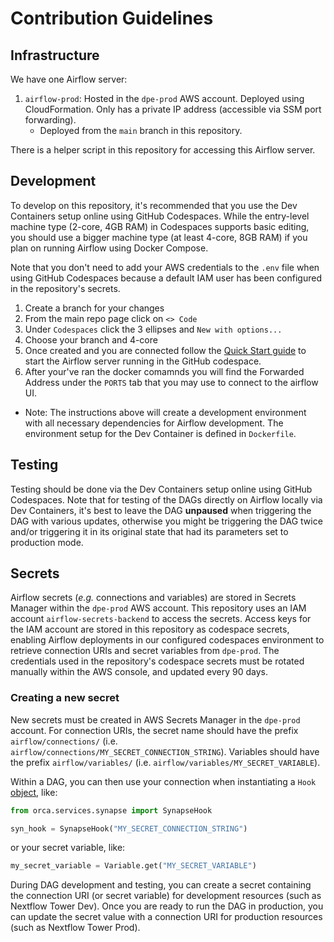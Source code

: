 # Contribution Guidelines

## Infrastructure

We have one Airflow server:

1. `airflow-prod`: Hosted in the `dpe-prod` AWS account. Deployed using CloudFormation. Only has a private IP address (accessible via SSM port forwarding).
	* Deployed from the `main` branch in this repository.

There is a helper script in this repository for accessing this Airflow server.

## Development

To develop on this repository, it's recommended that you use the Dev Containers setup online using GitHub Codespaces. While the entry-level machine type (2-core, 4GB RAM) in Codespaces supports basic editing, you should use a bigger machine type (at least 4-core, 8GB RAM) if you plan on running Airflow using Docker Compose.

Note that you don't need to add your AWS credentials to the `.env` file when using GitHub Codespaces because a default IAM user has been configured in the repository's secrets.

1. Create a branch for your changes
2. From the main repo page click on `<> Code`
3. Under `Codespaces` click the 3 ellipses and `New with options...`
4. Choose your branch and 4-core
5. Once created and you are connected follow the [Quick Start guide](https://github.com/Sage-Bionetworks-Workflows/orca-recipes/blob/main/README.md#quick-start) to start the Airflow server running in the GitHub codespace.
6. After your've ran the docker comamnds you will find the Forwarded Address under the `PORTS` tab that you may use to connect to the airflow UI.

* Note: The instructions above will create a development environment with all necessary dependencies for Airflow development. The environment setup for the Dev Container is defined in `Dockerfile`.

## Testing

Testing should be done via the Dev Containers setup online using GitHub Codespaces. Note that for testing of the DAGs directly on Airflow locally via Dev Containers, it's best to leave the DAG **unpaused** when triggering the DAG with various updates, otherwise you might be triggering the DAG twice and/or triggering it in its original state that had its parameters set to production mode.


## Secrets

Airflow secrets (_e.g._ connections and variables) are stored in Secrets Manager within the `dpe-prod` AWS account. This repository uses an IAM account `airflow-secrets-backend` to access the secrets. Access keys for the IAM account are stored in this repository as codespace secrets, enabling Airflow deployments in our configured codespaces environment to retrieve connection URIs and secret variables from `dpe-prod`. The credentials used in the repository's codespace secrets must be rotated manually within the AWS console, and updated every 90 days.

### Creating a new secret

New secrets must be created in AWS Secrets Manager in the `dpe-prod` account. For connection URIs, the secret name should have the prefix `airflow/connections/` 
(i.e. `airflow/connections/MY_SECRET_CONNECTION_STRING`). Variables should have the prefix `airflow/variables/` (i.e. `airflow/variables/MY_SECRET_VARIABLE`).

Within a DAG, you can then use your connection when instantiating a `Hook` [object](https://airflow.apache.org/docs/apache-airflow/stable/authoring-and-scheduling/connections.html#hooks), like:

```python
from orca.services.synapse import SynapseHook

syn_hook = SynapseHook("MY_SECRET_CONNECTION_STRING")
```

or your secret variable, like:

```python
my_secret_variable = Variable.get("MY_SECRET_VARIABLE")
```


During DAG development and testing, you can create a secret containing the connection URI (or secret variable) for development resources (such as Nextflow Tower Dev). Once you are ready to run the DAG in production, you can update the secret value with a connection URI for production resources (such as Nextflow Tower Prod).
